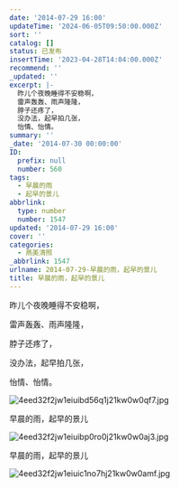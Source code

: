 ```yaml
---
date: '2014-07-29 16:00'
updateTime: '2024-06-05T09:50:00.000Z'
sort: ''
catalog: []
status: 已发布
insertTime: '2023-04-28T14:04:00.000Z'
recommend: ''
_updated: ''
excerpt: |-
  昨儿个夜晚睡得不安稳啊，
  雷声轰轰、雨声隆隆，
  脖子还疼了，
  没办法，起早拍几张，
  怡情、怡情。
summary: ''
_date: '2014-07-30 00:00:00'
ID:
  prefix: null
  number: 560
tags:
  - 早晨的雨
  - 起早的景儿
abbrlink:
  type: number
  number: 1547
updated: '2014-07-29 16:00'
cover: ''
categories:
  - 燕美清照
_abbrlink: 1547
urlname: 2014-07-29-早晨的雨，起早的景儿
title: 早晨的雨，起早的景儿
---
```


昨儿个夜晚睡得不安稳啊，


雷声轰轰、雨声隆隆，


脖子还疼了，


没办法，起早拍几张，


怡情、怡情。


![4eed32f2jw1eiuibd56q1j21kw0w0qf7.jpg](https://image.bmqy.net/upload/8b2446866d80c7bc5791ed1660818b6e.jpg)


早晨的雨，起早的景儿


![4eed32f2jw1eiuibp0ro0j21kw0w0aj3.jpg](https://image.bmqy.net/upload/900da21761810fe5554b8f72faa27748.jpg)


早晨的雨，起早的景儿


![4eed32f2jw1eiuic1no7hj21kw0w0amf.jpg](https://image.bmqy.net/upload/d6b41c70f046b1dbcc4a70c938bb75ce.jpg)


